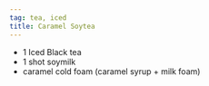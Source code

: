```yaml
---
tag: tea, iced
title: Caramel Soytea
---
```


- 1 Iced Black tea
- 1 shot soymilk
- caramel cold foam (caramel syrup + milk foam)